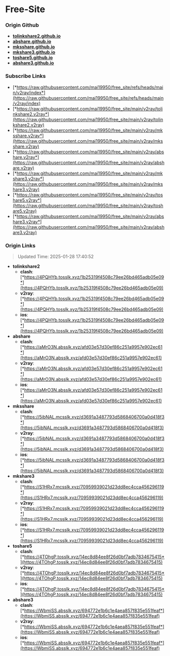 # Free-Site

### Origin Github

- [**tolinkshare2.github.io**](https://github.com/tolinkshare2/tolinkshare2.github.io)
- [**abshare.github.io**](https://github.com/abshare/abshare.github.io)
- [**mksshare.github.io**](https://github.com/mksshare/mksshare.github.io)
- [**mkshare3.github.io**](https://github.com/mkshare3/mkshare3.github.io)
- [**toshare5.github.io**](https://github.com/toshare5/toshare5.github.io)
- [**abshare3.github.io**](https://github.com/abshare3/abshare3.github.io)

### Subscribe Links

- [*https://raw.githubusercontent.com/mai19950/free_site/refs/heads/main/v2ray/index*](https://raw.githubusercontent.com/mai19950/free_site/refs/heads/main/v2ray/index)
- [*https://raw.githubusercontent.com/mai19950/free_site/main/v2ray/tolinkshare2.v2ray*](https://raw.githubusercontent.com/mai19950/free_site/main/v2ray/tolinkshare2.v2ray)
- [*https://raw.githubusercontent.com/mai19950/free_site/main/v2ray/mksshare.v2ray*](https://raw.githubusercontent.com/mai19950/free_site/main/v2ray/mksshare.v2ray)
- [*https://raw.githubusercontent.com/mai19950/free_site/main/v2ray/abshare.v2ray*](https://raw.githubusercontent.com/mai19950/free_site/main/v2ray/abshare.v2ray)
- [*https://raw.githubusercontent.com/mai19950/free_site/main/v2ray/mkshare3.v2ray*](https://raw.githubusercontent.com/mai19950/free_site/main/v2ray/mkshare3.v2ray)
- [*https://raw.githubusercontent.com/mai19950/free_site/main/v2ray/toshare5.v2ray*](https://raw.githubusercontent.com/mai19950/free_site/main/v2ray/toshare5.v2ray)
- [*https://raw.githubusercontent.com/mai19950/free_site/main/v2ray/abshare3.v2ray*](https://raw.githubusercontent.com/mai19950/free_site/main/v2ray/abshare3.v2ray)

### Origin Links

> Updated Time: 2025-01-28 17:40:52

- **tolinkshare2**
  - **clash**: [*https://4PQHYb.tosslk.xyz/1b25319f4508c79ee26bd465adb05e09*](https://4PQHYb.tosslk.xyz/1b25319f4508c79ee26bd465adb05e09)
  - **v2ray**: [*https://4PQHYb.tosslk.xyz/1b25319f4508c79ee26bd465adb05e09*](https://4PQHYb.tosslk.xyz/1b25319f4508c79ee26bd465adb05e09)
  - **ios**: [*https://4PQHYb.tosslk.xyz/1b25319f4508c79ee26bd465adb05e09*](https://4PQHYb.tosslk.xyz/1b25319f4508c79ee26bd465adb05e09)
- **abshare**
  - **clash**: [*https://aMrO3N.absslk.xyz/afd03e57d30ef86c251a9957e902ec61*](https://aMrO3N.absslk.xyz/afd03e57d30ef86c251a9957e902ec61)
  - **v2ray**: [*https://aMrO3N.absslk.xyz/afd03e57d30ef86c251a9957e902ec61*](https://aMrO3N.absslk.xyz/afd03e57d30ef86c251a9957e902ec61)
  - **ios**: [*https://aMrO3N.absslk.xyz/afd03e57d30ef86c251a9957e902ec61*](https://aMrO3N.absslk.xyz/afd03e57d30ef86c251a9957e902ec61)
- **mksshare**
  - **clash**: [*https://5ibNAL.mcsslk.xyz/d3691a3487793d5868406700a0d418f3*](https://5ibNAL.mcsslk.xyz/d3691a3487793d5868406700a0d418f3)
  - **v2ray**: [*https://5ibNAL.mcsslk.xyz/d3691a3487793d5868406700a0d418f3*](https://5ibNAL.mcsslk.xyz/d3691a3487793d5868406700a0d418f3)
  - **ios**: [*https://5ibNAL.mcsslk.xyz/d3691a3487793d5868406700a0d418f3*](https://5ibNAL.mcsslk.xyz/d3691a3487793d5868406700a0d418f3)
- **mkshare3**
  - **clash**: [*https://S1HRx7.mcsslk.xyz/70959939021d23dd8ec4cca456296119*](https://S1HRx7.mcsslk.xyz/70959939021d23dd8ec4cca456296119)
  - **v2ray**: [*https://S1HRx7.mcsslk.xyz/70959939021d23dd8ec4cca456296119*](https://S1HRx7.mcsslk.xyz/70959939021d23dd8ec4cca456296119)
  - **ios**: [*https://S1HRx7.mcsslk.xyz/70959939021d23dd8ec4cca456296119*](https://S1HRx7.mcsslk.xyz/70959939021d23dd8ec4cca456296119)
- **toshare5**
  - **clash**: [*https://4TOhgP.tosslk.xyz/14ec8d84ee8f26d0bf7adb7834675415*](https://4TOhgP.tosslk.xyz/14ec8d84ee8f26d0bf7adb7834675415)
  - **v2ray**: [*https://4TOhgP.tosslk.xyz/14ec8d84ee8f26d0bf7adb7834675415*](https://4TOhgP.tosslk.xyz/14ec8d84ee8f26d0bf7adb7834675415)
  - **ios**: [*https://4TOhgP.tosslk.xyz/14ec8d84ee8f26d0bf7adb7834675415*](https://4TOhgP.tosslk.xyz/14ec8d84ee8f26d0bf7adb7834675415)
- **abshare3**
  - **clash**: [*https://WbmiSS.absslk.xyz/694772e1b6c1e4aea857f835e551feaf*](https://WbmiSS.absslk.xyz/694772e1b6c1e4aea857f835e551feaf)
  - **v2ray**: [*https://WbmiSS.absslk.xyz/694772e1b6c1e4aea857f835e551feaf*](https://WbmiSS.absslk.xyz/694772e1b6c1e4aea857f835e551feaf)
  - **ios**: [*https://WbmiSS.absslk.xyz/694772e1b6c1e4aea857f835e551feaf*](https://WbmiSS.absslk.xyz/694772e1b6c1e4aea857f835e551feaf)
